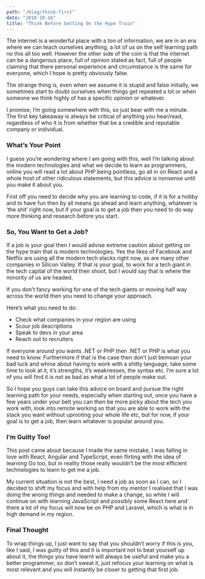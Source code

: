 ```yaml
---
path: "/blog/think-first"
date: "2018-10-16"
title: "Think Before Getting On the Hype Train"
---
```

The internet is a wonderful place with a ton of information, we are in an era where we can teach ourselves anything, a lot of us on the self learning path no this all too well. However the other side of the coin is that the internet can be a dangerous place, full of opinion stated as fact, full of people claiming that there personal experience and circumstance is the same for everyone, which I hope is pretty obviously false.

The strange thing is, even when we assume it is stupid and false initially, we sometimes start to doubt ourselves when things get repeated a lot or when someone we think highly of has a specific opinion or whatever.

I promise, I’m going somewhere with this, so just bear with me a minute. The first key takeaway is always be critical of anything you hear/read, regardless of who it is from whether that be a credible and reputable company or individual.

### What’s Your Point

I guess you’re wondering where I am going with this, well I’m talking about the modern technologies and what we decide to learn as programmers, online you will read a lot about PHP being pointless, go all in on React and a whole host of other ridiculous statements, but this advice is nonsense until you make it about you.

First off you need to decide why you are learning to code, if it is for a hobby and to have fun then by all means go ahead and learn anything, whatever is ‘the shit’ right now, but if your goal is to get a job then you need to do way more thinking and research before you start.

### So, You Want to Get a Job?

If a job is your goal then I would advise extreme caution about getting on the hype train that is modern technologies. Yes the likes of Facebook and Netflix are using all the modern tech stacks right now, as are many other companies in Silicon Valley. If that is your goal, to work for a tech giant in the tech capital of the world then shoot, but I would say that is where the minority of us are headed.

If you don’t fancy working for one of the tech giants or moving half way across the world then you need to change your approach.

Here’s what you need to do:

- Check what companies in your region are using
- Scour job descriptions
- Speak to devs in your area
- Reach out to recruiters

If everyone around you wants .NET or PHP then .NET or PHP is what you need to know. Furthermore if that is the case then don’t just bemoan your bad luck and whine about having to work with a shitty language, take some time to look at it, it’s strengths, it’s weaknesses, the syntax etc. I’m sure a lot of you will find it is not as bad as what a lot of people make out.

So I hope you guys can take this advice on board and pursue the right learning path for your needs, especially when starting out, once you have a few years under your belt you can then be more picky about the tech you work with, look into remote working so that you are able to work with the stack you want without uprooting your whole life etc, but for now, if your goal is to get a job, then learn whatever is popular around you.

### I’m Guilty Too!

This post came about because I made the same mistake, I was falling in love with React, Angular and TypeScript, even flirting with the idea of learning Go too, but in reality those really wouldn’t be the most efficient technologies to learn to get me a job.

My current situation is not the best, I need a job as soon as I can, so I decided to shift my focus and with help from my mentor I realised that I was doing the wrong things and needed to make a change, so while I will continue on with learning JavaScript and possibly some React here and there  a lot of my focus will now be on PHP and Laravel, which is what is in high demand in my region.

### Final Thought

To wrap things up, I just want to say that you shouldn’t worry if this is you, like I said, I was guilty of this and it is important not to beat yourself up about it, the things you have learnt will always be useful and make you a better programmer, so don’t sweat it, just refocus your learning on what is most relevant and you will instantly be closer to getting that first job.
